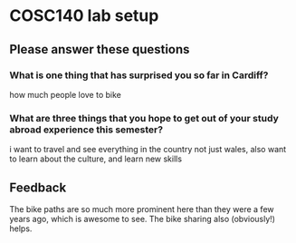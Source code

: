 # COSC140 lab setup

## Please answer these questions

### What is one thing that has surprised you so far in Cardiff?

how much people love to bike

### What are three things that you hope to get out of your study abroad experience this semester?

i want to travel and see everything in the country not just wales, also want to learn about the culture, and learn new skills

## Feedback

The bike paths are so much more prominent here than they were a few years ago, which is awesome to see.  The bike sharing also (obviously!) helps.

